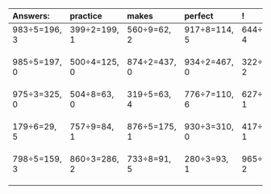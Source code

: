 | Answers: | practice | makes | perfect | ! |
| :--- | :--- | :--- | :--- | :--- |
| 983÷5=196, 3 | 399÷2=199, 1 | 560÷9=62, 2 | 917÷8=114, 5 | 644÷8=80, 4 | 
|   |   |   |   |   | 
|   |   |   |   |   | 
|   |   |   |   |   | 
| 985÷5=197, 0 | 500÷4=125, 0 | 874÷2=437, 0 | 934÷2=467, 0 | 322÷5=64, 2 | 
|   |   |   |   |   | 
|   |   |   |   |   | 
|   |   |   |   |   | 
| 975÷3=325, 0 | 504÷8=63, 0 | 319÷5=63, 4 | 776÷7=110, 6 | 627÷2=313, 1 | 
|   |   |   |   |   | 
|   |   |   |   |   | 
|   |   |   |   |   | 
| 179÷6=29, 5 | 757÷9=84, 1 | 876÷5=175, 1 | 930÷3=310, 0 | 417÷2=208, 1 | 
|   |   |   |   |   | 
|   |   |   |   |   | 
|   |   |   |   |   | 
| 798÷5=159, 3 | 860÷3=286, 2 | 733÷8=91, 5 | 280÷3=93, 1 | 965÷9=107, 2 | 
|   |   |   |   |   | 
|   |   |   |   |   | 
|   |   |   |   |   | 
